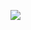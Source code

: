 [logo]: https://i.imgur.com/mqPOWtp.png
[umod_plugins_page]: https://umod.org/user/2CHEVSKII#plugins

[![][logo]][umod_plugins_page]
